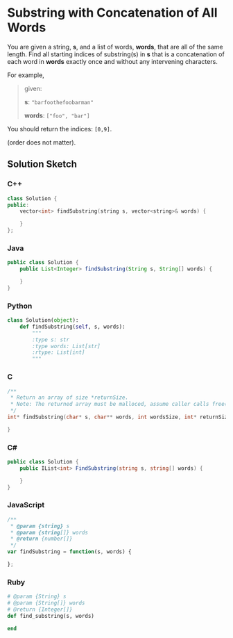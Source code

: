 # Substring with Concatenation of All Words

You are given a string, **s**, and a list of words, **words**, that are all of the same length. Find all starting indices of substring(s) in **s** that is a concatenation of each word in **words** exactly once and without any intervening characters.

For example,

> given:
> 
> **s**: `"barfoothefoobarman"`
> 
> **words**: `["foo", "bar"]`

You should return the indices: `[0,9]`.

(order does not matter).

## Solution Sketch

### C++
```C++
class Solution {
public:
    vector<int> findSubstring(string s, vector<string>& words) {

    }
};
```

### Java
```Java
public class Solution {
    public List<Integer> findSubstring(String s, String[] words) {

    }
}
```

### Python
```Python
class Solution(object):
    def findSubstring(self, s, words):
        """
        :type s: str
        :type words: List[str]
        :rtype: List[int]
        """
```

### C
```C
/**
 * Return an array of size *returnSize.
 * Note: The returned array must be malloced, assume caller calls free().
 */
int* findSubstring(char* s, char** words, int wordsSize, int* returnSize) {

}
```

### C# 
```C#
public class Solution {
    public IList<int> FindSubstring(string s, string[] words) {

    }
}
```

### JavaScript
```JavaScript
/**
 * @param {string} s
 * @param {string[]} words
 * @return {number[]}
 */
var findSubstring = function(s, words) {

};
```

### Ruby
```Ruby
# @param {String} s
# @param {String[]} words
# @return {Integer[]}
def find_substring(s, words)

end
```
